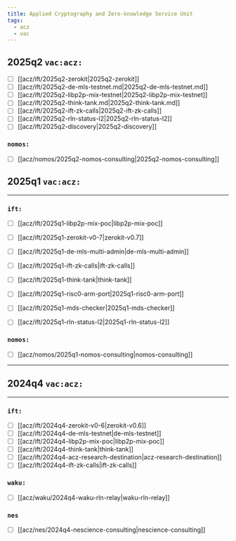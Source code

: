 ```yaml
---
title: Applied Cryptography and Zero-knowledge Service Unit
tags:
  - acz
  - vac
---
```


## 2025q2 `vac:acz:`
* [ ] [[acz/ift/2025q2-zerokit|2025q2-zerokit]]
* [ ] [[acz/ift/2025q2-de-mls-testnet.md|2025q2-de-mls-testnet.md]]
* [ ] [[acz/ift/2025q2-libp2p-mix-testnet|2025q2-libp2p-mix-testnet]]
* [ ] [[acz/ift/2025q2-think-tank.md|2025q2-think-tank.md]]
* [ ] [[acz/ift/2025q2-ift-zk-calls|2025q2-ift-zk-calls]]
* [ ] [[acz/ift/2025q2-rln-status-l2|2025q2-rln-status-l2]]
* [ ] [[acz/ift/2025q2-discovery|2025q2-discovery]]

### `nomos:`

* [ ] [[acz/nomos/2025q2-nomos-consulting|2025q2-nomos-consulting]]



## 2025q1 `vac:acz:`
---

### `ift:`
* [ ] [[acz/ift/2025q1-libp2p-mix-poc|libp2p-mix-poc]]
* [ ] [[acz/ift/2025q1-zerokit-v0-7|zerokit-v0.7]]
* [ ] [[acz/ift/2025q1-de-mls-multi-admin|de-mls-multi-admin]]
* [ ] [[acz/ift/2025q1-ift-zk-calls|ift-zk-calls]]
* [ ] [[acz/ift/2025q1-think-tank|think-tank]]
* [ ] [[acz/ift/2025q1-risc0-arm-port|2025q1-risc0-arm-port]]
* [ ] [[acz/ift/2025q1-mds-checker|2025q1-mds-checker]]
* [ ] [[acz/ift/2025q1-rln-status-l2|2025q1-rln-status-l2]]


### `nomos:`

* [ ] [[acz/nomos/2025q1-nomos-consulting|nomos-consulting]]

---

## 2024q4 `vac:acz:`
---

### `ift:`
* [ ] [[acz/ift/2024q4-zerokit-v0-6|zerokit-v0.6]]
* [ ] [[acz/ift/2024q4-de-mls-testnet|de-mls-testnet]]
* [ ] [[acz/ift/2024q4-libp2p-mix-poc|libp2p-mix-poc]]
* [ ] [[acz/ift/2024q4-think-tank|think-tank]]
* [ ] [[acz/ift/2024q4-acz-research-destination|acz-research-destination]]
* [ ] [[acz/ift/2024q4-ift-zk-calls|ift-zk-calls]]

### `waku:`

* [ ] [[acz/waku/2024q4-waku-rln-relay|waku-rln-relay]]

### `nes`
* [ ] [[acz/nes/2024q4-nescience-consulting|nescience-consulting]]